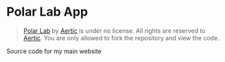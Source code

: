 # Polar Lab App
>  <a property="dct:title" rel="cc:attributionURL" href="https://github.com/polarlab-app/polarlab-app">Polar Lab</a> by <a rel="cc:attributionURL dct:creator" property="cc:attributionName" href="https://github.com/Aertic">Aertic</a> is under no license. All rights are reserved to <a rel="cc:attributionURL dct:creator" property="cc:attributionName" href="https://github.com/Aertic">Aertic</a>. You are only allowed to fork the repository and view the code.

Source code for my main website
